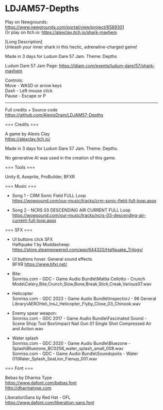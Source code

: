 # LDJAM57-Depths

Play on Newgrounds: https://www.newgrounds.com/portal/view/project/6589301  
Or play on Itch.io: https://alexclay.itch.io/shark-mayhem  

[Long Description]  
Unleash your inner shark in this hectic, adrenaline-charged game!  

Made in 3 days for Ludum Dare 57 Jam. Theme: Depths  

Ludum Dare 57 Jam Page: 
https://ldjam.com/events/ludum-dare/57/shark-mayhem  

Controls:  
Move - WASD or arrow keys  
Dash - Left mouse click  
Pause - Escape or P  


-----------------


Full credits + Source code  
https://github.com/AlexisDrain/LDJAM57-Depths    

=== Credits ===  

A game by Alexis Clay  
https://alexclay.itch.io/  

Made in 3 days for Ludum Dare 57 Jam. Theme: Depths.  

No generative AI was used in the creation of this game.  

=== Tools ===  

Unity 6, Aseprite, ProBuilder, BFXR  

=== Music ===  

- Song 1 - CRM Sonic Field FULL Loop  
https://wowsound.com/our-music/tracks/crm-sonic-field-full-loop.aspx  

- Song 2 - NCRS 03 DESCENDING AIR CURRENT FULL Loop  
https://wowsound.com/our-music/tracks/ncrs-03-descending-air-current-full-loop.aspx  

=== SFX ===  

- UI buttons click SFX  
Halfquake 1 by Muddasheep: https://store.steampowered.com/app/644320/Halfquake_Trilogy/  

- UI buttons hover. General sound effects.  
BFXR https://www.bfxr.net/  

- Bite:  
Sonniss.com - GDC - Game Audio Bundle\Mattia Cellotto - Crunch Mode\Celery,Bite,Crunch,Slow,Bone,Break,Stick,Creak,Various07.wav  

- Helicopter  
Sonniss.com - GDC 2023 - Game Audio Bundle\InspectorJ - 96 General Library\AEROHeli_InsJ_Helicopter_Flyby_Close_03_Chinook.wav  

- Enemy spear weapon:  
Sonniss.com - GDC 2017 - Game Audio Bundle\Fascinated Sound - Scene Shop Tool Box\Impact Nail Gun 01 Single Shot Compressed Air and Action.wav  

- Water splash  
Sonniss.com - GDC 2020 - Game Audio Bundle\Bluezone - Splash\Bluezone_BC0256_water_splash_small_008.wav  
Sonniss.com - GDC - Game Audio Bundle\Soundopolis - Water 01\Water_Splash_SeaLion_Fienup_001.wav  

=== Font ===  

Bebas by Dharma Type  
https://www.dafont.com/bebas.font  
http://dharmatype.com  

LiberationSans by Red Hat - OFL  
https://www.dafont.com/liberation-sans.font  
